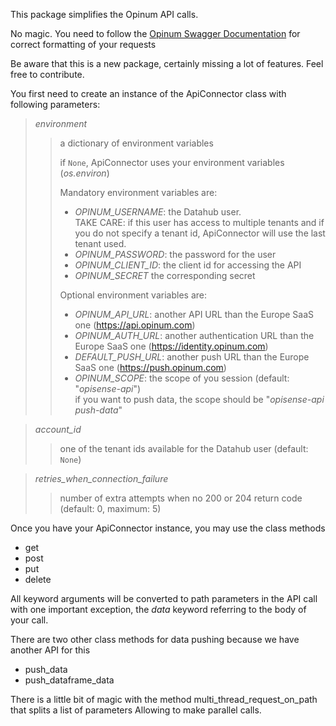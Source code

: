 This package simplifies the Opinum API calls.

No magic. You need to follow the [Opinum Swagger Documentation](https://api.opinum.com) for correct formatting of your requests

Be aware that this is a new package, certainly missing a lot of features. Feel free to contribute.

You first need to create an instance of the ApiConnector class with following parameters:

> _environment_
> > a dictionary of environment variables
> >
> > if `None`, ApiConnector uses your environment variables (_os.environ_)
> >
> > Mandatory environment variables are:
> >
> > * _OPINUM_USERNAME_: the Datahub user. <br>
> > TAKE CARE: if this user has access to multiple tenants and if you do not specify a tenant id,
> > ApiConnector will use the last tenant used.
> > * _OPINUM_PASSWORD_: the password for the user
> > * _OPINUM_CLIENT_ID_: the client id for accessing the API
> > * _OPINUM_SECRET_ the corresponding secret
> > 
> > Optional environment variables are:
> >
> > * _OPINUM_API_URL_: another API URL than the Europe SaaS one (https://api.opinum.com)
> > * _OPINUM_AUTH_URL_: another authentication URL than the Europe SaaS one (https://identity.opinum.com)
> > * _DEFAULT_PUSH_URL_: another push URL than the Europe SaaS one (https://push.opinum.com)
> > * _OPINUM_SCOPE_: the scope of you session (default: "_opisense-api_")<br>
> > if you want to push data, the scope should be "_opisense-api push-data_"

> _account_id_
> > one of the tenant ids available for the Datahub user (default: `None`)

> _retries_when_connection_failure_
> > number of extra attempts when no 200 or 204 return code (default: 0, maximum: 5)

Once you have your ApiConnector instance, you may use the class methods

* get
* post
* put
* delete

All keyword arguments will be converted to path parameters in the API call with one important exception,
the _data_ keyword referring to the body of your call.

There are two other class methods for data pushing because we have another API for this

* push_data
* push_dataframe_data

There is a little bit of magic with the method multi_thread_request_on_path that splits a list of parameters
Allowing to make parallel calls.

